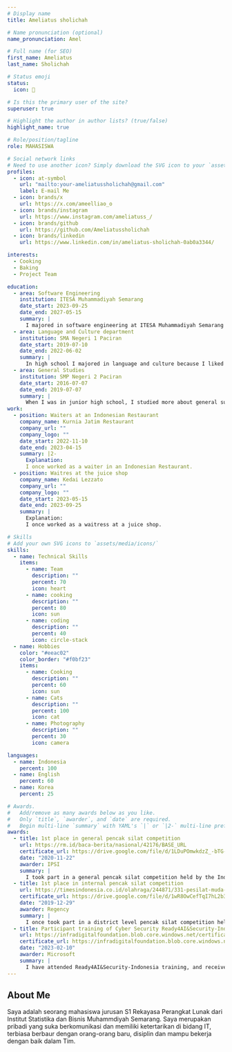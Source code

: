 ```yaml
---
# Display name
title: Ameliatus sholichah

# Name pronunciation (optional)
name_pronunciation: Amel

# Full name (for SEO)
first_name: Ameliatus
last_name: Sholichah

# Status emoji
status:
  icon: 🍰

# Is this the primary user of the site?
superuser: true

# Highlight the author in author lists? (true/false)
highlight_name: true

# Role/position/tagline
role: MAHASISWA

# Social network links
# Need to use another icon? Simply download the SVG icon to your `assets/media/icons/` folder.
profiles:
  - icon: at-symbol
    url: "mailto:your-ameliatussholichah@gmail.com"
    label: E-mail Me
  - icon: brands/x
    url: https://x.com/ameelliao_o
  - icon: brands/instagram
    url: https://www.instagram.com/ameliatuss_/
  - icon: brands/github
    url: https://github.com/Ameliatussholichah
  - icon: brands/linkedin
    url: https://www.linkedin.com/in/ameliatus-sholichah-0ab0a3344/

interests:
  - Cooking
  - Baking
  - Project Team

education:
  - area: Software Engineering
    institution: ITESA Muhammadiyah Semarang
    date_start: 2023-09-25
    date_end: 2027-05-15
    summary: |
      I majored in software engineering at ITESA Muhammadiyah Semarang because I wanted to learn more about programming and become rich.
  - area: Language and Culture department
    institution: SMA Negeri 1 Paciran
    date_start: 2019-07-10
    date_end: 2022-06-02
    summary: |
      In high school I majored in language and culture because I liked studying Indonesian.
  - area: General Studies
    institution: SMP Negeri 2 Paciran
    date_start: 2016-07-07
    date_end: 2019-07-07
    summary: |
      When I was in junior high school, I studied more about general subjects.
work:
  - position: Waiters at an Indonesian Restaurant
    company_name: Kurnia Jatim Restaurant
    company_url: ""
    company_logo: ""
    date_start: 2022-11-10
    date_end: 2023-04-15
    summary: |2-
      Explanation:
      I once worked as a waiter in an Indonesian Restaurant.
  - position: Waitres at the juice shop
    company_name: Kedai Lezzato
    company_url: ""
    company_logo: ""
    date_start: 2023-05-15
    date_end: 2023-09-25
    summary: |
      Explanation:
      I once worked as a waitress at a juice shop.

# Skills
# Add your own SVG icons to `assets/media/icons/`
skills:
  - name: Technical Skills
    items:
      - name: Team
        description: ""
        percent: 70
        icon: heart
      - name: cooking
        description: ""
        percent: 80
        icon: sun
      - name: coding
        description: ""
        percent: 40
        icon: circle-stack
  - name: Hobbies
    color: "#eeac02"
    color_border: "#f0bf23"
    items:
      - name: Cooking
        description: ""
        percent: 60
        icon: sun
      - name: Cats
        description: ""
        percent: 100
        icon: cat
      - name: Photography
        description: ""
        percent: 30
        icon: camera

languages:
  - name: Indonesia
    percent: 100
  - name: English
    percent: 60
  - name: Korea
    percent: 25

# Awards.
#   Add/remove as many awards below as you like.
#   Only `title`, `awarder`, and `date` are required.
#   Begin multi-line `summary` with YAML's `|` or `|2-` multi-line prefix and indent 2 spaces below.
awards:
  - title: 1st place in general pencak silat competition
    url: https://rm.id/baca-berita/nasional/42176/BASE_URL
    certificate_url: https://drive.google.com/file/d/1LDuPOmwkdzZ_-bTG-rodWWS_siozINUz/view?usp=drive_link
    date: "2020-11-22"
    awarder: IPSI
    summary: |
      I took part in a general pencak silat competition held by the Indonesian Pencak Silat Association in 2020, when I was in high school, and getting first place was quite proud for me.
  - title: 1st place in internal pencak silat competition
    url: https://timesindonesia.co.id/olahraga/244871/331-pesilat-muda-beradu-di-kejuaraan-sh-terate-cup-vii-2019-lamongan
    certificate_url: https://drive.google.com/file/d/1wR8OwCefTqI7hL2b3RoMXUNPGiwLHG00/view?usp=drive_link
    date: "2019-12-29"
    awarder: Regency
    summary: |
      I once took part in a district level pencak silat competition held by my internal pencak silat school in 2020, when I was still in high school, and getting 1st place was something that was quite proud for me.
  - title: Participant training of Cyber Security Ready4AI&Security-Indonesia
    url: https://infradigitalfoundation.blob.core.windows.net/certificate/ready4ai&security/B74B16AC4.pdf
    certificate_url: https://infradigitalfoundation.blob.core.windows.net/certificate/ready4ai&security/B74B16AC4.pdf
    date: "2023-02-10"
    awarder: Microsoft
    summary: |
      I have attended Ready4AI&Security-Indonesia training, and received a certificate of appreciation for taking the class until I passed.
---
```


## About Me

Saya adalah seorang mahasiswa jurusan S1 Rekayasa Perangkat Lunak dari Institut Statistika dan Bisnis Muhammdiyah Semarang. Saya merupakan pribadi yang suka berkomunikasi dan memiliki ketertarikan di bidang IT, terbiasa berbaur dengan orang-orang baru, disiplin dan mampu bekerja dengan baik dalam Tim.
